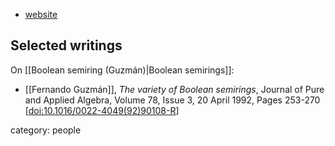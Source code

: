 
* [website](https://www.binghamton.edu/organizations/b-first/fernando-guzman.html)

## Selected writings

On [[Boolean semiring (Guzmán)|Boolean semirings]]:

* [[Fernando Guzmán]], *The variety of Boolean semirings*, Journal of Pure and Applied Algebra, Volume 78, Issue 3, 20 April 1992, Pages 253-270 &lbrack;<a href="https://doi.org/10.1016/0022-4049(92)90108-R">doi:10.1016/0022-4049(92)90108-R</a>&rbrack;

category: people
